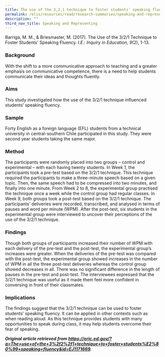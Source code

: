```yaml
---
title: The use of the 3,2,1 technique to foster students’ speaking fluency
permalink: /elis/resources/read/research-summaries/speaking-and-representing/the-use-of-the-3-2-1-technique/
description: ""
third_nav_title: Speaking and Representing
---
```

Barriga, M. M., & Briesmaster, M. (2017). The Use of the 3/2/1 Technique to Foster Students' Speaking Fluency. _I.E.: Inquiry in Education, 9_(2), 1-13.

### Background

With the shift to a more communicative approach to teaching and a greater emphasis on communicative competence, there is a need to help students communicate their ideas and thoughts fluently.

### Aims

This study investigated how the use of the 3/2/1 technique influenced students’ speaking fluency.

### Sample

Forty English as a foreign language (EFL) students from a technical university in central-southern Chile participated in this study. They were second year students taking the same major.

### Method

The participants were randomly placed into two groups – control and experimental – with each having twenty students. In Week 1, the participants took a pre-test based on the 3/2/1 technique. This technique required the participants to make a three-minute speech based on a given topic. Then, the same speech had to be compressed into two minutes, and finally into one minute. From Week 2 to 8, the experimental group practised the technique once a week while the control group had regular classes. In Week 9, both groups took a post-test based on the 3/2/1 technique. The participants’ deliveries were recorded, transcribed, and analysed in terms of pauses and word per minute (WPM). After the post-test, six students in the experimental group were interviewed to uncover their perceptions of the use of the 3/2/1 technique.

### Findings

Though both groups of participants increased their number of WPM with each delivery of the pre-test and the post-test, the experimental group’s increases were greater. When the deliveries of the pre-test was compared with the post-test, the experimental group showed increases in the number of WPM in all the three post-test deliveries whereas the control group showed decreases in all. There was no significant difference in the length of pauses in the pre-test and post-test. The interviewees expressed that the 3/2/1 technique was useful as it made them feel more confident in conversing in front of their classmates.

### Implications

The findings suggest that the 3/2/1 technique can be used to foster students’ speaking fluency. It can be applied in other contexts such as when reading aloud. As this technique provides students with many opportunities to speak during class, it may help students overcome their fear of speaking.

_**Original article retrieved from https://eric.ed.gov/?q=The+use+of+the+3%2f2%2f1+technique+to+foster+students%E2%80%99+speaking+fluency&id=EJ1171669.**_  

